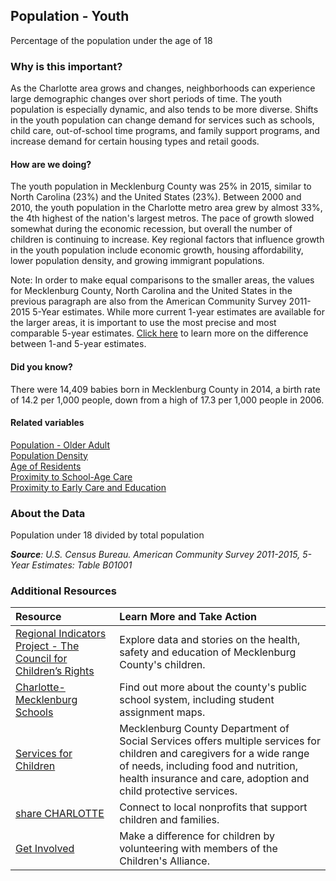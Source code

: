 ## Population - Youth
Percentage of the population under the age of 18

### Why is this important?
As the Charlotte area grows and changes, neighborhoods can experience large demographic changes over short periods of time. The youth population is especially dynamic, and also tends to be more diverse. Shifts in the youth population can change demand for services such as schools, child care, out-of-school time programs, and family support programs, and increase demand for certain housing types and retail goods.

#### How are we doing?
The youth population in Mecklenburg County was 25% in 2015, similar to North Carolina (23%) and the United States (23%). Between 2000 and 2010, the youth population in the Charlotte metro area grew by almost 33%, the 4th highest of the nation's largest metros. The pace of growth slowed somewhat during the economic recession, but overall the number of children is continuing to increase. Key regional factors that influence growth in the youth population include economic growth, housing affordability, lower population density, and growing immigrant populations.

Note: In order to make equal comparisons to the smaller areas, the values for Mecklenburg County, North Carolina and the United States in the previous paragraph are also from the American Community Survey 2011-2015 5-Year estimates. While more current 1-year estimates are available for the larger areas, it is important to use the most precise and most comparable 5-year estimates. [Click here]( http://www.census.gov/programs-surveys/acs/guidance/estimates.html/) to learn more on the difference between 1-and 5-year estimates.

#### Did you know?
There were 14,409 babies born in Mecklenburg County in 2014, a birth rate of 14.2 per 1,000 people, down from a high of 17.3 per 1,000 people in 2006.

#### Related variables
<a href="javascript:void(0)" onclick="model.metricId = 'm13'">Population - Older Adult</a>  
<a href="javascript:void(0)" onclick="model.metricId = 'm47'">Population Density</a>  
<a href="javascript:void(0)" onclick="model.metricId = 'm2'">Age of Residents</a>  
<a href="javascript:void(0)" onclick="model.metricId = 'm22'">Proximity to School-Age Care</a>  
<a href="javascript:void(0)" onclick="model.metricId = 'm21'">Proximity to Early Care and Education</a>  

### About the Data
Population under 18 divided by total population

_**Source**: U.S. Census Bureau. American Community Survey <span tabindex="1000" class="meta-definition" data-toggle="popover" data-title="Why 2011-2015 not 2015?" data-content="Data labeled 2011-2015 describe average conditions reported through the American Community Survey (ACS) during the period of January 2011 through December 2015. The Census collects ACS data from only a small sample of households every month. For reliable small-area estimates, the Census compiles five years of ACS data, which are used in the Quality of Life Explorer.">2011-2015</span>, 5-Year Estimates: Table B01001_

### Additional Resources
|Resource | Learn More and Take Action | 
|:--- | :--- |
|[Regional Indicators Project - The Council for Children’s Rights](http://ui.uncc.edu/data/partner/cfcr/about) | Explore data and stories on the health, safety and education of Mecklenburg County's children.
|[Charlotte-Mecklenburg Schools](http://www.cms.k12.nc.us/Pages/default.aspx)| Find out more about the county's public school system, including student assignment maps.
|[Services for Children](http://charmeck.org/mecklenburg/county/dss/children/Pages/default.aspx)| Mecklenburg County Department of Social Services offers multiple services for children and caregivers for a wide range of needs, including food and nutrition, health insurance and care, adoption and child protective services. 
|[share CHARLOTTE](http://sharecharlotte.com/) | Connect to local nonprofits that support children and families.
|[Get Involved](http://www.thechildrensalliance.org/community/volunteer.html) | Make a difference for children by volunteering with members of the Children's Alliance.
